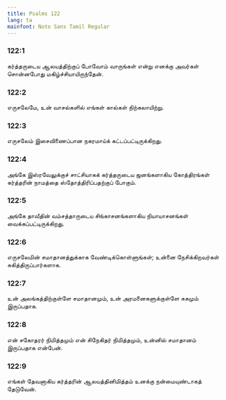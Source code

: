 ```yaml
---
title: Psalms 122
lang: ta
mainfont: Noto Sans Tamil Regular
---
```


###  122:1

கர்த்தருடைய ஆலயத்திற்குப் போவோம் வாருங்கள் என்று எனக்கு அவர்கள் சொன்னபோது மகிழ்ச்சியாயிருந்தேன்.

###  122:2

எருசலேமே, உன் வாசல்களில் எங்கள் கால்கள் நிற்கலாயிற்று.

###  122:3

எருசலேம் இசைவிணைப்பான நகரமாய்க் கட்டப்பட்டிருக்கிறது.

###  122:4

அங்கே இஸ்ரவேலுக்குச் சாட்சியாகக் கர்த்தருடைய ஜனங்களாகிய கோத்திரங்கள் கர்த்தரின் நாமத்தை ஸ்தோத்திரிப்பதற்குப் போகும்.

###  122:5

அங்கே தாவீதின் வம்சத்தாருடைய சிங்காசனங்களாகிய நியாயாசனங்கள் வைக்கப்பட்டிருக்கிறது.

###  122:6

எருசலேமின் சமாதானத்துக்காக வேண்டிக்கொள்ளுங்கள்; உன்னை நேசிக்கிறவர்கள் சுகித்திருப்பார்களாக.

###  122:7

உன் அலங்கத்திற்குள்ளே சமாதானமும், உன் அரமனைகளுக்குள்ளே சுகமும் இருப்பதாக.

###  122:8

என் சகோதரர் நிமித்தமும் என் சிநேகிதர் நிமித்தமும், உன்னில் சமாதானம் இருப்பதாக என்பேன்.

###  122:9

எங்கள் தேவனாகிய கர்த்தரின் ஆலயத்தினிமித்தம் உனக்கு நன்மையுண்டாகத் தேடுவேன்.

